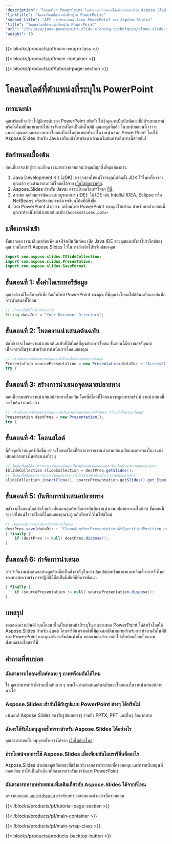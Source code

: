 ```yaml
---
"description": "โคลนสไลด์ PowerPoint ในตำแหน่งที่กำหนดได้อย่างง่ายดายด้วย Aspose.Slides สำหรับ Java คำแนะนำทีละขั้นตอนโดยละเอียดสำหรับผู้เริ่มต้นและผู้เชี่ยวชาญ"
"linktitle": "โคลนสไลด์ที่ตำแหน่งที่ระบุใน PowerPoint"
"second_title": "API การประมวลผล Java PowerPoint ของ Aspose.Slides"
"title": "โคลนสไลด์ที่ตำแหน่งที่ระบุใน PowerPoint"
"url": "/th/java/java-powerpoint-slide-cloning-techniques/clone-slide-specified-position-powerpoint/"
"weight": 10
---
```


{{< blocks/products/pf/main-wrap-class >}}

{{< blocks/products/pf/main-container >}}

{{< blocks/products/pf/tutorial-page-section >}}

# โคลนสไลด์ที่ตำแหน่งที่ระบุใน PowerPoint

## การแนะนำ
คุณพร้อมที่จะก้าวไปสู่อีกระดับของ PowerPoint หรือยัง ไม่ว่าคุณจะเป็นนักพัฒนาที่มีประสบการณ์หรือมือใหม่ที่พยายามทำให้การจัดการสไลด์เป็นอัตโนมัติ คุณมาถูกที่แล้ว ในบทช่วยสอนนี้ เราจะแนะนำคุณตลอดกระบวนการโคลนสไลด์ในตำแหน่งที่ระบุในงานนำเสนอ PowerPoint โดยใช้ Aspose.Slides สำหรับ Java เตรียมตัวให้พร้อม แล้วมาเริ่มต้นการเดินทางนี้ด้วยกัน!
## ข้อกำหนดเบื้องต้น
ก่อนที่เราจะเข้าสู่รายละเอียด เรามาตรวจสอบก่อนว่าคุณมีทุกสิ่งที่คุณต้องการ:
1. Java Development Kit (JDK): ตรวจสอบให้แน่ใจว่าคุณได้ติดตั้ง JDK ไว้ในเครื่องของคุณแล้ว คุณสามารถดาวน์โหลดได้จาก [เว็บไซต์ออราเคิล](https://www-oracle.com/java/technologies/javase-downloads.html).
2. Aspose.Slides สำหรับ Java: ดาวน์โหลดไลบรารีจาก [ที่นี่](https://releases-aspose.com/slides/java/).
3. สภาพแวดล้อมการพัฒนาแบบบูรณาการ (IDE): ใช้ IDE เช่น IntelliJ IDEA, Eclipse หรือ NetBeans เพื่อประสบการณ์การเขียนโค้ดที่ดียิ่งขึ้น
4. ไฟล์ PowerPoint ตัวอย่าง: เตรียมไฟล์ PowerPoint ของคุณให้พร้อม สำหรับบทช่วยสอนนี้ คุณจะต้องมีไฟล์นำเสนอต้นฉบับ (`AccessSlides.pptx`-
## แพ็คเกจนำเข้า
ขั้นแรกเลย เรามาอิมพอร์ตแพ็คเกจที่จำเป็นกันก่อน เปิด Java IDE ของคุณและตั้งค่าโปรเจ็กต์ของคุณ รวมไลบรารี Aspose.Slides ไว้ในการอ้างอิงโปรเจ็กต์ของคุณ
```java
import com.aspose.slides.ISlideCollection;
import com.aspose.slides.Presentation;
import com.aspose.slides.SaveFormat;

```
## ขั้นตอนที่ 1: ตั้งค่าไดเรกทอรีข้อมูล
คุณจะต้องมีไดเร็กทอรีเพื่อจัดเก็บไฟล์ PowerPoint ของคุณ ที่นี่คุณจะโหลดไฟล์ต้นฉบับและบันทึกการนำเสนอที่โคลน
```java
// เส้นทางไปยังไดเร็กทอรีเอกสาร
String dataDir = "Your Document Directory";
```
## ขั้นตอนที่ 2: โหลดงานนำเสนอต้นฉบับ
ต่อไปเราจะโหลดงานนำเสนอต้นฉบับที่มีสไลด์ที่คุณต้องการโคลน ขั้นตอนนี้มีความสำคัญมากเนื่องจากเป็นฐานสำหรับการดำเนินการโคลนของคุณ
```java
// สร้างอินสแตนซ์คลาสการนำเสนอเพื่อโหลดไฟล์การนำเสนอต้นฉบับ
Presentation sourcePresentation = new Presentation(dataDir + "AccessSlides.pptx");
try {
```
## ขั้นตอนที่ 3: สร้างการนำเสนอจุดหมายปลายทาง
ตอนนี้เรามาสร้างงานนำเสนอปลายทางใหม่กัน โดยที่สไลด์ที่โคลนมาจะถูกแทรกเข้าไป งานนำเสนอนี้จะเริ่มต้นจากหน้าว่าง
```java
// สร้างอินสแตนซ์คลาสการนำเสนอสำหรับการนำเสนอจุดหมายปลายทาง (โดยที่สไลด์จะถูกโคลน)
Presentation destPres = new Presentation();
try {
```
## ขั้นตอนที่ 4: โคลนสไลด์
นี่คือจุดที่เวทมนตร์เกิดขึ้น เราจะโคลนสไลด์ที่ต้องการจากงานนำเสนอต้นฉบับและแทรกลงในงานนำเสนอปลายทางในตำแหน่งที่ระบุ
```java
// โคลนสไลด์ที่ต้องการจากงานนำเสนอต้นฉบับไปจนถึงตอนจบของคอลเลกชันสไลด์ในงานนำเสนอปลายทาง
ISlideCollection slideCollection = destPres.getSlides();
// โคลนสไลด์ที่ต้องการจากการนำเสนอแหล่งที่มาไปยังตำแหน่งที่ระบุในการนำเสนอปลายทาง
slideCollection.insertClone(1, sourcePresentation.getSlides().get_Item(1));
```
## ขั้นตอนที่ 5: บันทึกการนำเสนอปลายทาง
หลังจากโคลนสไลด์สำเร็จแล้ว ขั้นตอนสุดท้ายคือการบันทึกงานนำเสนอปลายทางลงในดิสก์ ขั้นตอนนี้จะช่วยให้แน่ใจว่าสไลด์ที่โคลนของคุณจะถูกเก็บรักษาไว้ในไฟล์ใหม่
```java
// เขียนการนำเสนอจุดหมายปลายทางลงในดิสก์
destPres.save(dataDir + "CloneAnotherPresentationAtSpecifiedPosition_out.pptx", SaveFormat.Pptx);
} finally {
    if (destPres != null) destPres.dispose();
}
```
## ขั้นตอนที่ 6: กำจัดการนำเสนอ
การกำจัดงานนำเสนออย่างถูกต้องถือเป็นสิ่งสำคัญในการปลดปล่อยทรัพยากรและหลีกเลี่ยงการรั่วไหลของหน่วยความจำ การปฏิบัตินี้ถือเป็นนิสัยที่ดีที่ควรพัฒนา
```java
} finally {
    if (sourcePresentation != null) sourcePresentation.dispose();
}
```
## บทสรุป
ขอแสดงความยินดี! คุณโคลนสไลด์ในตำแหน่งที่ระบุในงานนำเสนอ PowerPoint ได้สำเร็จโดยใช้ Aspose.Slides สำหรับ Java ไลบรารีอันทรงพลังนี้มีคุณสมบัติมากมายสำหรับการทำงานอัตโนมัติของ PowerPoint และคุณเพิ่งจะเริ่มต้นเท่านั้น ทดลองและสำรวจต่อไปเพื่อปลดล็อกศักยภาพทั้งหมดของไลบรารีนี้
## คำถามที่พบบ่อย
### ฉันสามารถโคลนสไลด์หลาย ๆ ภาพพร้อมกันได้ไหม
ใช่ คุณสามารถทำซ้ำผ่านสไลด์หลาย ๆ ภาพในงานนำเสนอต้นฉบับและโคลนลงในงานนำเสนอปลายทางได้
### Aspose.Slides เข้ากันได้กับรูปแบบ PowerPoint ต่างๆ ได้หรือไม่
แน่นอน! Aspose.Slides รองรับรูปแบบต่างๆ รวมถึง PPTX, PPT และอื่นๆ อีกมากมาย
### ฉันจะได้รับใบอนุญาตชั่วคราวสำหรับ Aspose.Slides ได้อย่างไร
คุณสามารถขอใบอนุญาตชั่วคราวได้จาก [เว็บไซต์อาโพส](https://purchase-aspose.com/temporary-license/).
### ประโยชน์จากการใช้ Aspose.Slides เมื่อเทียบกับไลบรารีอื่นคืออะไร
Aspose.Slides นำเสนอคุณลักษณะที่แข็งแกร่ง เอกสารประกอบที่ครอบคลุม และการสนับสนุนที่ยอดเยี่ยม ทำให้เป็นตัวเลือกที่ต้องการสำหรับการจัดการ PowerPoint
### ฉันสามารถหาบทช่วยสอนเพิ่มเติมเกี่ยวกับ Aspose.Slides ได้จากที่ไหน
ตรวจสอบออก [เอกสารประกอบ](https://reference.aspose.com/slides/java/) สำหรับบทช่วยสอนและตัวอย่างที่ครอบคลุม

{{< /blocks/products/pf/tutorial-page-section >}}

{{< /blocks/products/pf/main-container >}}

{{< /blocks/products/pf/main-wrap-class >}}

{{< blocks/products/products-backtop-button >}}